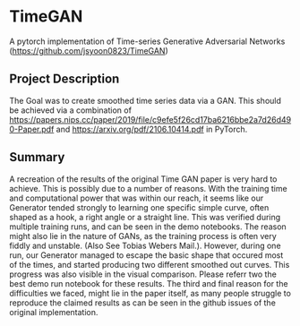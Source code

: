 # TimeGAN
A pytorch implementation of  Time-series Generative Adversarial Networks (https://github.com/jsyoon0823/TimeGAN) 

## Project Description
The Goal was to create smoothed time series data via a GAN. This should be achieved via a combination of https://papers.nips.cc/paper/2019/file/c9efe5f26cd17ba6216bbe2a7d26d490-Paper.pdf and https://arxiv.org/pdf/2106.10414.pdf in PyTorch.

## Summary 
A recreation of the results of the original Time GAN paper is very hard to achieve. This is possibly due to a number of reasons. With the training time and computational power that was within our reach, it seems like our Generator tended strongly to learning one specific simple curve, often shaped as a hook, a right angle or a straight line. This was verified during multiple training runs, and can be seen in the demo notebooks. The reason might also lie in the nature of GANs, as the training process is often very fiddly and unstable. (Also See Tobias Webers Mail.). However, during one run, our Generator managed to escape the basic shape that occured most of the times, and started producing two different smoothed out curves. This progress was also visible in the visual comparison. Please referr two the best demo run notebook for these results. The third and final reason for the difficulties we faced, might lie in the paper itself, as many people struggle to reproduce the claimed results as can be seen in the github issues of the original implementation. 
